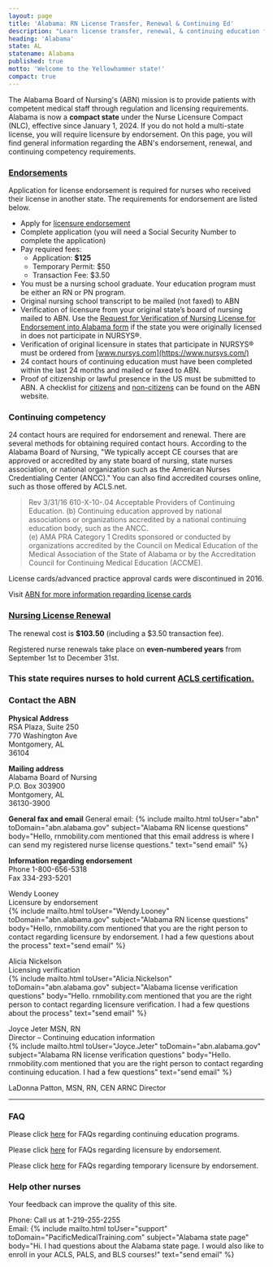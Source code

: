 ```yaml
---
layout: page
title: 'Alabama: RN License Transfer, Renewal & Continuing Ed'
description: "Learn license transfer, renewal, & continuing education for RNs in Alabama. Follow steps to keep your license up-to-date."
heading: 'Alabama'
state: AL
statename: Alabama
published: true
motto: 'Welcome to the Yellowhammer state!'
compact: true
---
```


The Alabama Board of Nursing's (ABN) mission is to provide patients with competent medical staff through regulation and licensing requirements. Alabama is now a **compact state** under the Nurse Licensure Compact (NLC), effective since January 1, 2024. If you do not hold a multi-state license, you will require licensure by endorsement. On this page, you will find general information regarding the ABN's endorsement, renewal, and continuing competency requirements.

### [Endorsements](https://www.abn.alabama.gov/licensing/apply/licensure-by-endorsement/)

Application for license endorsement is required for nurses who received their license in another state. The requirements for endorsement are listed below.

- Apply for [licensure endorsement](https://www.abn.alabama.gov/licensing/apply/licensure-by-endorsement/endorsement-basic-requirements/)
- Complete application (you will need a Social Security Number to complete the application)
- Pay required fees:
  - Application: **$125**
  - Temporary Permit: $50
  - Transaction Fee: $3.50
- You must be a nursing school graduate. Your education program must be either an RN or PN program.
- Original nursing school transcript to be mailed (not faxed) to ABN
- Verification of licensure from your original state’s board of nursing mailed to ABN. Use the [Request for Verification of Nursing License for Endorsement into Alabama form](https://www.abn.alabama.gov/licensing/apply/licensure-by-endorsement/endorsement-basic-requirements/) if the state you were originally licensed in does not participate in NURSYS®.
- Verification of original licensure in states that participate in NURSYS® must be ordered from [www.nursys.com](https://www.nursys.com/)
- 24 contact hours of continuing education must have been completed within the last 24 months and mailed or faxed to ABN.
- Proof of citizenship or lawful presence in the US must be submitted to ABN. A checklist for [citizens](https://www.abn.alabama.gov/licensing/apply/licensure-by-endorsement/endorsement-basic-requirements/) and [non-citizens](https://www.abn.alabama.gov/wp-content/uploads/2023/09/NonCitizen_Endorsement_Checklist.pdf) can be found on the ABN website.

### Continuing competency

24 contact hours are required for endorsement and renewal. There are several methods for obtaining required contact hours. According to the Alabama Board of Nursing, "We typically accept CE courses that are approved or accredited by any state board of nursing, state nurses association, or national organization such as the American Nurses Credentialing Center (ANCC)." You can also find accredited courses online, such as those offered by ACLS.net.

> Rev 3/31/16 610-X-10-.04 Acceptable Providers of Continuing Education.
> (b) Continuing education approved by national associations or organizations accredited by a national continuing education body, such as the ANCC.  
> (e) AMA PRA Category 1 Credits sponsored or conducted by organizations accredited by the Council on Medical Education of the Medical Association of the State of Alabama or by the Accreditation Council for Continuing Medical Education (ACCME).

License cards/advanced practice approval cards were discontinued in 2016.

Visit [ABN for more information regarding license cards](https://www.abn.alabama.gov/licensing/advanced-practice/faqs/)

### [Nursing License Renewal](https://www.abn.alabama.gov/licensing/renewal/)

The renewal cost is **$103.50** (including a $3.50 transaction fee).

Registered nurse renewals take place on **even-numbered years** from September 1st to December 31st.

### This state requires nurses to hold current [ACLS certification.](https://www.acls.net/alabama-acls-pals-bls)

### Contact the ABN

**Physical Address**  
RSA Plaza, Suite 250  
770 Washington Ave  
Montgomery, AL  
36104

**Mailing address**  
Alabama Board of Nursing  
P.O. Box 303900  
Montgomery, AL  
36130-3900

**General fax and email**
General email: {% include mailto.html
      toUser="abn"
      toDomain="abn.alabama.gov"
      subject="Alabama RN license questions"
      body="Hello, rnmobility.com mentioned that this email address is where I can send my registered nurse license questions."
      text="send email"
    %}

**Information regarding endorsement**  
Phone 1-800-656-5318  
Fax 334-293-5201

Wendy Looney  
Licensure by endorsement\
{% include mailto.html
      toUser="Wendy.Looney"
      toDomain="abn.alabama.gov"
      subject="Alabama RN license questions"
      body="Hello, rnmobility.com mentioned that you are the right person to contact regarding licensure by endorsement. I had a few questions about the process"
      text="send email"
    %}  

Alicia Nickelson  
Licensing verification\
{% include mailto.html
      toUser="Alicia.Nickelson"
      toDomain="abn.alabama.gov"
      subject="Alabama license verification questions"
      body="Hello. rnmobility.com mentioned that you are the right person to contact regarding licensure verification. I had a few questions about the process"
      text="send email"
    %}  

Joyce Jeter MSN, RN  
Director – Continuing education information\
{% include mailto.html
      toUser="Joyce.Jeter"
      toDomain="abn.alabama.gov"
      subject="Alabama RN license verification questions"
      body="Hello. rnmobility.com mentioned that you are the right person to contact regarding continuing education. I had a few questions"
      text="send email"
    %}

LaDonna Patton, MSN, RN, CEN ARNC Director

* * * * *

### FAQ

Please click [here](https://www.abn.alabama.gov/abn-nursing-excellence/nursing-ce/online-courses/faqs/) for FAQs regarding continuing education programs.

Please click [here](https://www.abn.alabama.gov/licensing/faqs/) for FAQs regarding licensure by endorsement.

Please click [here](https://www.abn.alabama.gov/licensing/faqs/) for FAQs regarding temporary licensure by endorsement.

### Help other nurses

Your feedback can improve the quality of this site.

Phone: Call us at 1-219-255-2255  
Email: {% include mailto.html
      toUser="support"
      toDomain="PacificMedicalTraining.com"
      subject="Alabama state page"
      body="Hi. I had questions about the Alabama state page. I would also like to enroll in your ACLS, PALS, and BLS courses!"
      text="send email"
    %}
